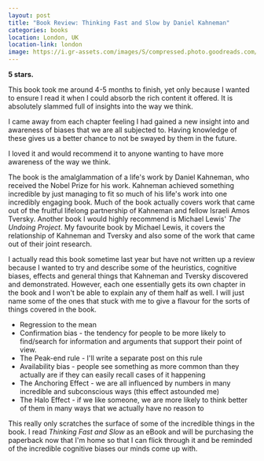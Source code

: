 ```yaml
---
layout: post
title: "Book Review: Thinking Fast and Slow by Daniel Kahneman"
categories: books
location: London, UK
location-link: london
image: https://i.gr-assets.com/images/S/compressed.photo.goodreads.com/books/1317793965l/11468377.jpg
---
```


**5 stars.**

This book took me around 4-5 months to finish, yet only because I wanted to ensure I read it when I could absorb the rich content it offered. It is absolutely slammed full of insights into the way we think.

I came away from each chapter feeling I had gained a new insight into and awareness of biases that we are all subjected to. Having knowledge of these gives us a better chance to not be swayed by them in the future.

I loved it and would recommend it to anyone wanting to have more awareness of the way we think.

<!--description-->

The book is the amalglammation of a life's work by Daniel Kahneman, who received the Nobel Prize for his work. Kahneman achieved something incredible by just managing to fit so much of his life's work into one incredibly engaging book. Much of the book actually covers work that came out of the fruitful lifelong partnership of Kahneman and fellow Israeli Amos Tversky. Another book I would highly recommend is Michael Lewis' _The Undoing Project_. My favourite book by Michael Lewis, it covers the relationship of Kahneman and Tversky and also some of the work that came out of their joint research.

I actually read this book sometime last year but have not written up a review because I wanted to try and describe some of the heuristics, cognitive biases, effects and general things that Kahneman and Tversky discovered and demonstrated. However, each one essentially gets its own chapter in the book and I won't be able to explain any of them half as well. I will just name some of the ones that stuck with me to give a flavour for the sorts of things covered in the book.

- Regression to the mean
- Confirmation bias - the tendency for people to be more likely to find/search for information and arguments that support their point of view.
- The Peak-end rule - I'll write a separate post on this rule
- Availability bias - people see something as more common than they actually are if they can easily recall cases of it happening
- The Anchoring Effect - we are all influenced by numbers in many incredible and subconscious ways (this effect astounded me)
- The Halo Effect - if we like someone, we are more likely to think better of them in many ways that we actually have no reason to

This really only scratches the surface of some of the incredible things in the book. I read _Thinking Fast and Slow_ as an eBook and will be purchasing the paperback now that I'm home so that I can flick through it and be reminded of the incredible cognitive biases our minds come up with.
